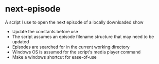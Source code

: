 # next-episode

A script I use to open the next episode of a locally downloaded show

* Update the constants before use
* The script assumes an episode filename structure that may need to be updated
* Episodes are searched for in the current working directory
* Windows OS is assumed for the script's media player command
* Make a windows shortcut for ease-of-use
